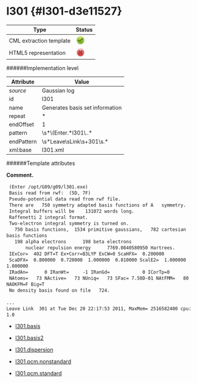 # l301 {#l301-d3e11527}


| Type                                                                                                                                                | Status                                                                                                                                              |
|----|----|
| CML extraction template                                                                                                                             | ![](/imgs/Total.png)                                                                                                                                |
| HTML5 representation                                                                                                                                | ![](/imgs/None.png)                                                                                                                                 |

######Implementation level

| Attribute                                                                                                                                           | Value                                                                                                                                               |
|----|----|
| *source*                                                                                                                                            | Gaussian log                                                                                                                                        |
| id                                                                                                                                                  | l301                                                                                                                                                |
| name                                                                                                                                                | Generates basis set information                                                                                                                     |
| repeat                                                                                                                                              | \*                                                                                                                                                  |
| endOffset                                                                                                                                           | 1                                                                                                                                                   |
| pattern                                                                                                                                             | \\s\*\\(Enter.\*l301\\..\*                                                                                                                          |
| endPattern                                                                                                                                          | \\s\*Leave\\sLink\\s+301\\s.\*                                                                                                                      |
| xml:base                                                                                                                                            | l301.xml                                                                                                                                            |

######Template attributes

**Comment.**

     (Enter /opt/G09/g09/l301.exe)
     Basis read from rwf:  (5D, 7F)
     Pseudo-potential data read from rwf file.
     There are   750 symmetry adapted basis functions of A   symmetry.
     Integral buffers will be    131072 words long.
     Raffenetti 2 integral format.
     Two-electron integral symmetry is turned on.
       750 basis functions,  1534 primitive gaussians,   782 cartesian basis functions
       198 alpha electrons      198 beta electrons
           nuclear repulsion energy      7769.0840580950 Hartrees.
     IExCor=  402 DFT=T Ex+Corr=B3LYP ExCW=0 ScaHFX=  0.200000
     ScaDFX=  0.800000  0.720000  1.000000  0.810000 ScalE2=  1.000000  1.000000
     IRadAn=      0 IRanWt=     -1 IRanGd=            0 ICorTp=0
     NAtoms=   73 NActive=   73 NUniq=   73 SFac= 7.50D-01 NAtFMM=   80 NAOKFM=F Big=T
     No density basis found on file   724.

    ...
    Leave Link  301 at Tue Dec 20 22:17:53 2011, MaxMem= 2516582400 cpu:       1.0
      

-   [l301.basis](/out/md/cml/gaussian_log/l301.basis-d3e11534)

<!-- -->

-   [l301.basis2](/out/md/cml/gaussian_log/l301.basis2-d3e11822)

<!-- -->

-   [l301.dispersion](/out/md/cml/gaussian_log/l301.dispersion-d3e12513)

<!-- -->

-   [l301.pcm.nonstandard](/out/md/cml/gaussian_log/l301.pcm.nonstandard-d3e12541)

<!-- -->

-   [l301.pcm.standard](/out/md/cml/gaussian_log/l301.pcm.standard-d3e12584)


